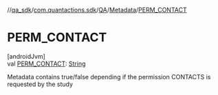 //[qa_sdk](../../../../index.md)/[com.quantactions.sdk](../../index.md)/[QA](../index.md)/[Metadata](index.md)/[PERM_CONTACT](-p-e-r-m_-c-o-n-t-a-c-t.md)

# PERM_CONTACT

[androidJvm]\
val [PERM_CONTACT](-p-e-r-m_-c-o-n-t-a-c-t.md): [String](https://developer.android.com/reference/kotlin/java/lang/String.html)

Metadata contains true/false depending if the permission CONTACTS is requested by the study
